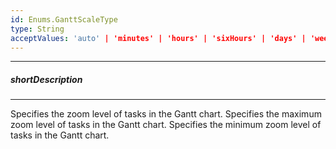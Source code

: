 ```yaml
---
id: Enums.GanttScaleType
type: String
acceptValues: 'auto' | 'minutes' | 'hours' | 'sixHours' | 'days' | 'weeks' | 'months' | 'quarters' | 'years'
---
```

---
##### shortDescription
<!-- Description goes here -->

---
<!-- Description goes here -->
Specifies the zoom level of tasks in the Gantt chart.
Specifies the maximum zoom level of tasks in the Gantt chart.
Specifies the minimum zoom level of tasks in the Gantt chart.